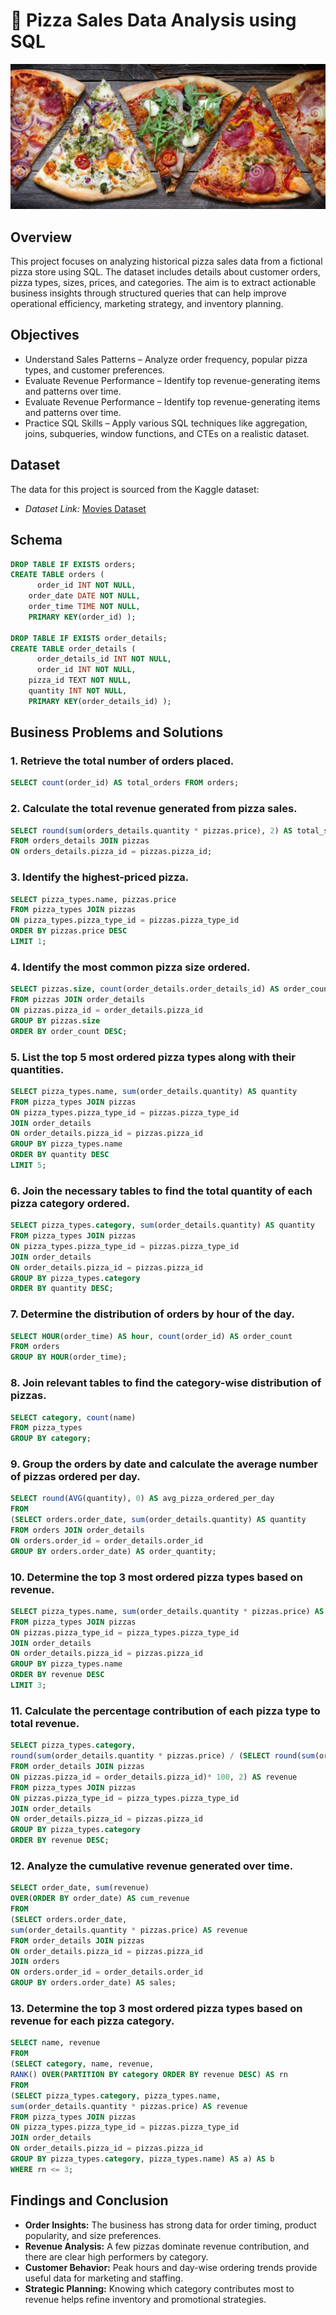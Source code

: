 # 🍕 Pizza Sales Data Analysis using SQL

![](https://github.com/Rajat-Ag-2809/Pizza_sales_SQL/blob/main/pizza2.jpg)

## Overview
This project focuses on analyzing historical pizza sales data from a fictional pizza store using SQL. The dataset includes details about customer orders, pizza types, sizes, prices, and categories. The aim is to extract actionable business insights through structured queries that can help improve operational efficiency, marketing strategy, and inventory planning.

## Objectives

- Understand Sales Patterns – Analyze order frequency, popular pizza types, and customer preferences.
- Evaluate Revenue Performance – Identify top revenue-generating items and patterns over time.
- Evaluate Revenue Performance – Identify top revenue-generating items and patterns over time.
- Practice SQL Skills – Apply various SQL techniques like aggregation, joins, subqueries, window functions, and CTEs on a realistic dataset.

## Dataset

The data for this project is sourced from the Kaggle dataset:

- *Dataset Link:* [Movies Dataset](https://www.kaggle.com/datasets/shivamb/netflix-shows?resource=download)

## Schema

```sql
DROP TABLE IF EXISTS orders;
CREATE TABLE orders (
	  order_id INT NOT NULL,
    order_date DATE NOT NULL,
    order_time TIME NOT NULL,
    PRIMARY KEY(order_id) );

DROP TABLE IF EXISTS order_details;
CREATE TABLE order_details (
	  order_details_id INT NOT NULL,
	  order_id INT NOT NULL,
    pizza_id TEXT NOT NULL,
    quantity INT NOT NULL,
    PRIMARY KEY(order_details_id) );
```

## Business Problems and Solutions

### 1. Retrieve the total number of orders placed.
```sql
SELECT count(order_id) AS total_orders FROM orders;
```
### 2. Calculate the total revenue generated from pizza sales.
```sql
SELECT round(sum(orders_details.quantity * pizzas.price), 2) AS total_sales
FROM orders_details JOIN pizzas
ON orders_details.pizza_id = pizzas.pizza_id;
```
### 3. Identify the highest-priced pizza.
```sql
SELECT pizza_types.name, pizzas.price
FROM pizza_types JOIN pizzas
ON pizza_types.pizza_type_id = pizzas.pizza_type_id
ORDER BY pizzas.price DESC
LIMIT 1;
```
### 4. Identify the most common pizza size ordered.
```sql
SELECT pizzas.size, count(order_details.order_details_id) AS order_count
FROM pizzas JOIN order_details
ON pizzas.pizza_id = order_details.pizza_id 
GROUP BY pizzas.size
ORDER BY order_count DESC;
```
### 5. List the top 5 most ordered pizza types along with their quantities.
```sql
SELECT pizza_types.name, sum(order_details.quantity) AS quantity
FROM pizza_types JOIN pizzas
ON pizza_types.pizza_type_id = pizzas.pizza_type_id
JOIN order_details
ON order_details.pizza_id = pizzas.pizza_id
GROUP BY pizza_types.name
ORDER BY quantity DESC
LIMIT 5;
```
### 6. Join the necessary tables to find the total quantity of each pizza category ordered.
```sql
SELECT pizza_types.category, sum(order_details.quantity) AS quantity
FROM pizza_types JOIN pizzas
ON pizza_types.pizza_type_id = pizzas.pizza_type_id
JOIN order_details
ON order_details.pizza_id = pizzas.pizza_id
GROUP BY pizza_types.category
ORDER BY quantity DESC;
```
### 7. Determine the distribution of orders by hour of the day.
```sql
SELECT HOUR(order_time) AS hour, count(order_id) AS order_count
FROM orders
GROUP BY HOUR(order_time);
```
### 8. Join relevant tables to find the category-wise distribution of pizzas.
```sql
SELECT category, count(name) 
FROM pizza_types
GROUP BY category;
```
### 9. Group the orders by date and calculate the average number of pizzas ordered per day.
```sql
SELECT round(AVG(quantity), 0) AS avg_pizza_ordered_per_day
FROM 
(SELECT orders.order_date, sum(order_details.quantity) AS quantity
FROM orders JOIN order_details
ON orders.order_id = order_details.order_id
GROUP BY orders.order_date) AS order_quantity;
```
### 10. Determine the top 3 most ordered pizza types based on revenue.
```sql
SELECT pizza_types.name, sum(order_details.quantity * pizzas.price) AS revenue
FROM pizza_types JOIN pizzas
ON pizzas.pizza_type_id = pizza_types.pizza_type_id
JOIN order_details
ON order_details.pizza_id = pizzas.pizza_id
GROUP BY pizza_types.name
ORDER BY revenue DESC
LIMIT 3;
```
### 11. Calculate the percentage contribution of each pizza type to total revenue.
```sql
SELECT pizza_types.category, 
round(sum(order_details.quantity * pizzas.price) / (SELECT round(sum(order_details.quantity * pizzas.price), 2) AS total_sales
FROM order_details JOIN pizzas 
ON pizzas.pizza_id = order_details.pizza_id)* 100, 2) AS revenue
FROM pizza_types JOIN pizzas
ON pizzas.pizza_type_id = pizza_types.pizza_type_id
JOIN order_details
ON order_details.pizza_id = pizzas.pizza_id
GROUP BY pizza_types.category
ORDER BY revenue DESC;
```
### 12. Analyze the cumulative revenue generated over time.
```sql
SELECT order_date, sum(revenue) 
OVER(ORDER BY order_date) AS cum_revenue
FROM
(SELECT orders.order_date, 
sum(order_details.quantity * pizzas.price) AS revenue
FROM order_details JOIN pizzas
ON order_details.pizza_id = pizzas.pizza_id
JOIN orders
ON orders.order_id = order_details.order_id
GROUP BY orders.order_date) AS sales;
```
### 13. Determine the top 3 most ordered pizza types based on revenue for each pizza category.
```sql
SELECT name, revenue 
FROM
(SELECT category, name, revenue,
RANK() OVER(PARTITION BY category ORDER BY revenue DESC) AS rn
FROM
(SELECT pizza_types.category, pizza_types.name, 
sum(order_details.quantity * pizzas.price) AS revenue
FROM pizza_types JOIN pizzas
ON pizza_types.pizza_type_id = pizzas.pizza_type_id
JOIN order_details
ON order_details.pizza_id = pizzas.pizza_id
GROUP BY pizza_types.category, pizza_types.name) AS a) AS b
WHERE rn <= 3;
```
## Findings and Conclusion

- **Order Insights:** The business has strong data for order timing, product popularity, and size preferences.
- **Revenue Analysis:** A few pizzas dominate revenue contribution, and there are clear high performers by category.
- **Customer Behavior:** Peak hours and day-wise ordering trends provide useful data for marketing and staffing.
- **Strategic Planning:** Knowing which category contributes most to revenue helps refine inventory and promotional strategies.
      
